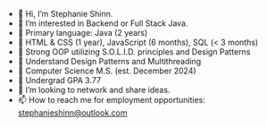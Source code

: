 - 👋 Hi, I’m Stephanie Shinn.
- 👀 I’m interested in Backend or Full Stack Java.
- 🌱 Primary language: Java (2 years)
- 🌱 HTML & CSS (1 year), JavaScript (6 months), SQL (< 3 months)
- 🌱 Strong OOP utilizing S.O.L.I.D. principles and Design Patterns
- 🌱 Understand Design Patterns and Multithreading
- 🌱 Computer Science M.S. (est. December 2024)
- 🌱 Undergrad GPA 3.77
- 💞️ I’m looking to network and share ideas.
- 📫 How to reach me for employment opportunities:  stephanieshinn@outlook.com

<!---
ShinnDing/ShinnDing is a ✨ special ✨ repository because its `README.md` (this file) appears on your GitHub profile.
You can click the Preview link to take a look at your changes.
--->
